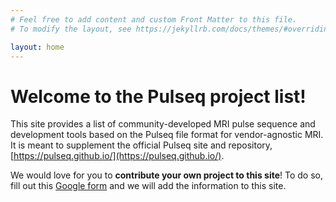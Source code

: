 ```yaml
---
# Feel free to add content and custom Front Matter to this file.
# To modify the layout, see https://jekyllrb.com/docs/themes/#overriding-theme-defaults

layout: home
---
```


<h1> Welcome to the Pulseq project list! </h1>

This site provides a list of 
community-developed MRI pulse sequence and development tools
based on the Pulseq file format for vendor-agnostic MRI.
It is meant to supplement the official Pulseq site and repository, 
[https://pulseq.github.io/](https://pulseq.github.io/).

We would love for you to **contribute your own project to this site**! 
To do so, fill out this 
[Google form](https://forms.gle/y6FwNjr2GR6E6Dg96)
and we will add the information to this site.


<!-- 
{% for post in site.pages %}
<li> <a href="{{ post.url }}">{{ post.title }}</a></li>
{% endfor %}
-->


